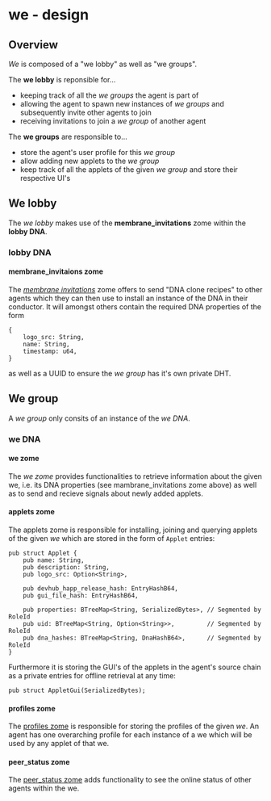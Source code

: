 # we - design

## Overview





*We* is composed of a "we lobby" as well as "we groups".

The **we lobby** is reponsible for...
* keeping track of all the *we groups* the agent is part of
* allowing the agent to spawn new instances of *we groups* and subsequently invite other agents to join
* receiving invitations to join a *we group* of another agent

The **we groups** are responsible to...
* store the agent's user profile for this *we group*
* allow adding new applets to the *we group*
* keep track of all the applets of the given *we group* and store their respective UI's



## We lobby

The *we lobby* makes use of the **membrane_invitations** zome within the **lobby DNA**.

### lobby DNA
#### membrane_invitaions zome

The [*membrane invitations*](https://github.com/holochain-open-dev/membrane-invitations) zome offers to send "DNA clone recipes" to other agents which they can then use to install an instance of the DNA in their conductor. It will amongst others contain the required DNA properties of the form

```=typescript
{
    logo_src: String,
    name: String,
    timestamp: u64,
}
```
as well as a UUID to ensure the *we group* has it's own private DHT.


## We group

A *we group* only consits of an instance of the *we DNA*.

### we DNA

#### we zome

The *we zome*  provides functionalities to retrieve information about the given we, i.e. its DNA properties (see mambrane_invitations zome above) as well as to send and recieve signals about newly added applets.

#### applets zome

The applets zome is responsible for installing, joining and querying applets of the given *we* which are stored in the form of `Applet` entries:

```=rust
pub struct Applet {
    pub name: String,
    pub description: String,
    pub logo_src: Option<String>,

    pub devhub_happ_release_hash: EntryHashB64,
    pub gui_file_hash: EntryHashB64,

    pub properties: BTreeMap<String, SerializedBytes>, // Segmented by RoleId
    pub uid: BTreeMap<String, Option<String>>,         // Segmented by RoleId
    pub dna_hashes: BTreeMap<String, DnaHashB64>,      // Segmented by RoleId
}
```

Furthermore it is storing the GUI's of the applets in the agent's source chain as a private entries for offline retrieval at any time:
```=rust
pub struct AppletGui(SerializedBytes);
```




#### profiles zome

The [profiles zome](https://github.com/holochain-open-dev/profiles) is responsible for storing the profiles of the given *we*. An agent has one overarching profile for each instance of a we which will be used by any applet of that we.

#### peer_status zome

The [peer_status zome](https://github.com/holochain-open-dev/peer-status) adds functionality to see the online status of other agents within the we.





